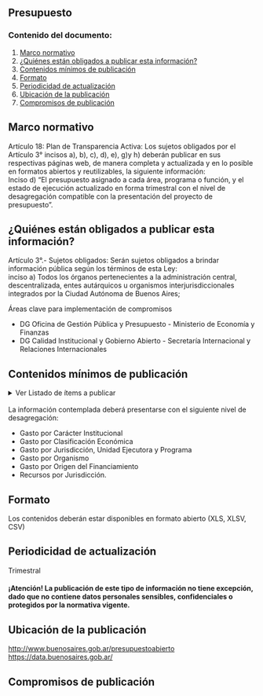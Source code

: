 <h2>Presupuesto</h2> 
<h3>  Contenido del documento: </h3> 
<ol>
 <li><a href="#marco">Marco normativo</a></li>
 <li><a href="#obligados">¿Quiénes están obligados a publicar esta información?</a></li>
 <li><a href="#contenidos">Contenidos mínimos de publicación</a></li>
 <li><a href="#formato">Formato</a></li>
 <li><a href="#perio">Periodicidad de actualización</a></li>
 <li><a href="#ubicacion">Ubicación de la publicación</a></li>
 <li><a href="#compromisos">Compromisos de publicación</a></li>
 
 
</ol>
 
<h2 id="marco">Marco normativo</h2>  
<p>
Artículo 18: Plan de Transparencia Activa: Los sujetos obligados por el Artículo 3° incisos a), b), c), d), e), g)y h) deberán publicar en sus respectivas páginas web, de manera completa y actualizada y en lo posible en formatos abiertos y reutilizables, la siguiente información:
</br>
Inciso d) “El presupuesto asignado a cada área, programa o función, y el estado de ejecución actualizado en forma trimestral con el nivel de desagregación compatible con la presentación del proyecto de presupuesto”.

</p>
<h2 id="obligados"> ¿Quiénes están obligados a publicar esta información?</h2> 
<p>
Artículo 3°.- Sujetos obligados: Serán sujetos obligados a brindar información pública según los términos de esta Ley:
</br>
inciso a) Todos los órganos pertenecientes a la administración central, descentralizada, entes autárquicos u organismos interjurisdiccionales integrados por la Ciudad Autónoma de Buenos Aires;

</p>

<p>Áreas clave para implementación de compromisos
<ul>
<li>DG Oficina de Gestión Pública y Presupuesto - Ministerio de Economía y Finanzas</li>
<li>DG Calidad Institucional y Gobierno Abierto - Secretaría Internacional y Relaciones Internacionales</li>
</ul>
</p>

<h2 id="contenidos"> Contenidos mínimos de publicación </h2> 
<details><summary> Ver Listado de ítems a publicar </summary>
<p>
<ul>
<li>Informe trimestral de ejecución presupuestaria</li>
<li>Informe de avance del presupuesto con las observaciones presentadas, ejecución presupuestaria de cada jurisdicción y ejecución de las metas físicas comprometidas</li>
<li>Plan Plurianual de Inversiones correspondiente al Programa General de Acción de Gobierno y al Plan de Inversiones Públicas</li>
<li>Mensaje y proyecto de presupuesto elaborado por el Poder Ejecutivo </li>
<li>Ley de Presupuesto de la Administración del Gobierno de la Ciudad Autónoma de Buenos Aires sancionada por la Legislatura</li>
<li>Presupuesto Consolidado del Sector Público. El mismo contiene:
<ul>
  <li>Una síntesis del Presupuesto General de la Administración de la CABA</li>
  <li>Los aspectos básicos de los presupuestos de cada una de las empresas y sociedades del Estado.</li>
  <li>La consolidación de los recursos y gastos públicos y su presentación en agregados institucionales útiles para el análisis económico</li>
  <li>Una referencia a los principales proyectos de inversión en ejecución por el Sector Público de la Ciudad de Buenos Aires.</li>
  <li>Detalle de la producción de bienes y servicios y de los recursos humanos que se estiman utilizar, así como la relación de ambos con los recursos financieros.</li>
  <li>Un análisis de los efectos económicos de los recursos y gastos consolidados sobre el resto de la economía.</li></li></ul>
<li>El informe de Cuenta de Inversión remitido a la Legislatura de la Ciudad</li>
<li>El informe de presupuesto ciudadano</li>
<li>El informe de cierre realizado por la Auditoría General de la CABA</li>
<li>Los informes del indicador local de transparencia presupuestaria realizado por la Auditoría General de la CABA.</li>
<li>Cronograma de publicación de los informes antes mencionados.</li>
</ul></details>
</br>
La información contemplada deberá presentarse con el siguiente nivel de desagregación:
<ul>
<li>Gasto por Carácter Institucional
<li>Gasto por Clasificación Económica 
<li>Gasto por Jurisdicción, Unidad Ejecutora y Programa
<li>Gasto por Organismo
<li>Gasto por Origen del Financiamiento
<li>Recursos por Jurisdicción.
</ul>
</p>


<h2 id="formato"> Formato </h2>
<p>
Los contenidos deberán estar disponibles en formato abierto (XLS, XLSV, CSV)

</p>
<h2 id="perio"> Periodicidad de actualización</h2>
<p>Trimestral</p>

<h4>¡Atención! La publicación de este tipo de información no tiene excepción, dado que no contiene datos personales sensibles, confidenciales o protegidos por la normativa vigente.
</h4>
 

<h2 id="ubicacion"> Ubicación de la publicación</h2>
<p>
<a href="http://www.buenosaires.gob.ar/presupuestoabierto">http://www.buenosaires.gob.ar/presupuestoabierto </a>
 </br>
<a href="https://data.buenosaires.gob.ar/">https://data.buenosaires.gob.ar/ </a>
</p>

<h2 id="compromisos">  Compromisos de publicación</h2>

<!-- | Compromiso | Fecha de cumplimiento |
| --- | --- |
| Listado | |
| Pliego | |
| Tipo de contratación | |
| Certificados de aptitud ambiental | |
| Incorporar AUSA, IVC | |
-->

